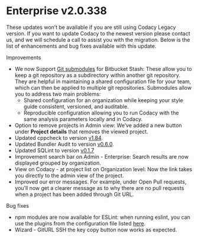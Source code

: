 # Enterprise v2.0.338

<span style="font-weight: 400;">These updates won’t be available if you
are still using Codacy Legacy version. If you want to update Codacy to
the newest version please contact us, and we will schedule a call to assist you
with the migration. </span><span style="font-weight: 400;">Below is the
list of enhancements and bug fixes available with this update.</span>

<span style="font-weight: 400;">Improvements</span>

-   <span style="font-weight: 400;">We now Support [Git
    submodules](/hc/en-us/articles/360005239394-Submodules-How-to-enable-them)
    for Bitbucket Stash: These allow you to keep a git repository as a
    subdirectory within another git repository. They are helpful in
    maintaining a shared configuration file for your team, which can
    then be applied to multiple git repositories. </span><span
    style="font-weight: 400;">Submodules allow you to address two main
    problems:
    </span>
    -   <span style="font-weight: 400;">Shared configuration for an
        organization while keeping your style guide consistent,
        versioned, and auditable.</span>
    -   <span style="font-weight: 400;">Reproducible configuration
        allowing you to run Codacy with the same analysis parameters
        locally and in Codacy. </span>
-   <span style="font-weight: 400;">Option to remove projects in Admin
    view: We’ve added a new button under </span>**Project details**<span
    style="font-weight: 400;"> that removes the viewed project.</span>
-   <span style="font-weight: 400;">Updated cppcheck to version
    </span>[<span
    style="font-weight: 400;">v1.84</span>](https://github.com/danmar/cppcheck/releases)<span
    style="font-weight: 400;">.</span>
-   <span style="font-weight: 400;">Updated Bundler Audit to version
    </span>[<span
    style="font-weight: 400;">v0.6.0</span>](https://github.com/rubysec/bundler-audit/blob/master/ChangeLog.md)<span
    style="font-weight: 400;">.</span>
-   <span style="font-weight: 400;">Updated SQLint to version
    [v0.1.7](https://rubygems.org/gems/sqlint/versions/0.1.7)</span>
-   <span style="font-weight: 400;">Improvement search bar on Admin -
    Enterprise: Search results are now displayed grouped by
    organization.</span>
-   <span style="font-weight: 400;">View on Codacy - at project list on
    Organization level: Now the link takes you directly to the admin
    view of the project.</span>
-   <span style="font-weight: 400;">Improved our error messages.  For
    example, under Open Pull requests, you’ll now get a clearer message
    as to why there are no pull requests when a project has been added
    through Git URL.</span>

<span style="font-weight: 400;">Bug fixes</span>

-   <span style="font-weight: 400;">npm modules are now available for
    ESLint: when running eslint, you can use the plugins from the
    configuration file listed </span>[<span
    style="font-weight: 400;">here</span>](https://github.com/codacy/codacy-eslint/blob/master/build.sbt#L44)<span
    style="font-weight: 400;">.</span>
-   <span style="font-weight: 400;">Wizard - GitURL SSH the key copy
    button now works as expected.</span>
